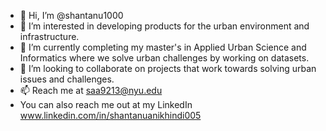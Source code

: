 - 👋 Hi, I’m @shantanu1000
- 👀 I’m interested in developing products for the urban environment and infrastructure. 
- 🌱 I’m currently completing my master's in Applied Urban Science and Informatics where we solve urban challenges by working on datasets. 
- 💞️ I’m looking to collaborate on projects that work towards solving urban issues and challenges.
- 📫 Reach me at saa9213@nyu.edu
- You can also reach me out at my LinkedIn www.linkedin.com/in/shantanuanikhindi005

<!---
shantanu1000/shantanu1000 is a ✨ special ✨ repository because its `README.md` (this file) appears on your GitHub profile.
You can click the Preview link to take a look at your changes.
--->
